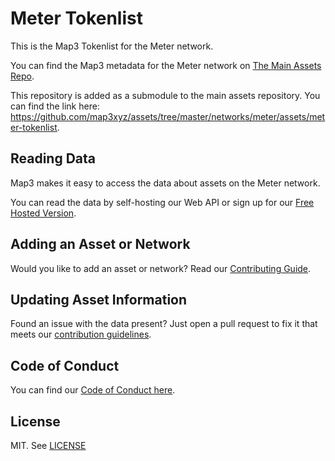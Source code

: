 
# Meter Tokenlist

This is the Map3 Tokenlist for the Meter network.

You can find the Map3 metadata for the Meter network on [The Main Assets Repo](https://github.com/map3xyz/assets/tree/master/networks/meter).

This repository is added as a submodule to the main assets repository. You can find the link here: https://github.com/map3xyz/assets/tree/master/networks/meter/assets/meter-tokenlist.

## Reading Data

Map3 makes it easy to access the data about assets on the Meter network. 

You can read the data by self-hosting our Web API or sign up for our [Free Hosted Version](https://map3.xyz).

## Adding an Asset or Network 

Would you like to add an asset or network? Read our [Contributing Guide](https://github.com/map3xyz/assets/tree/master/docs/CONTRIBUTING.md).

## Updating Asset Information

Found an issue with the data present? Just open a pull request to fix it that meets our [contribution guidelines](https://github.com/map3xyz/assets/tree/master/docs/CONTRIBUTING.md).

## Code of Conduct
You can find our [Code of Conduct here](https://github.com/map3xyz/assets/tree/master/docs/CODE_OF_CONDUCT.md).

## License
MIT. See [LICENSE](LICENSE)
